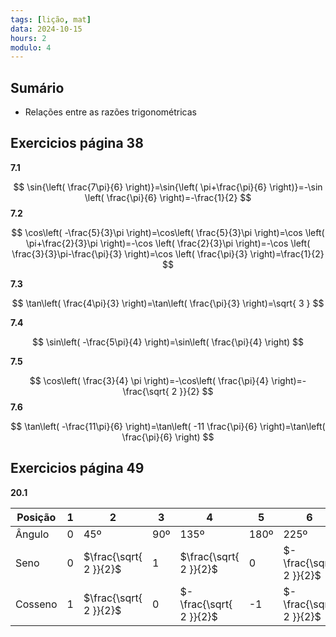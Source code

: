```yaml
---
tags: [lição, mat]
data: 2024-10-15
hours: 2
modulo: 4
---
```


## Sumário
- Relações entre as razões trigonométricas

## Exercicios página 38

**7.1**

$$
\sin{\left( \frac{7\pi}{6} \right)}=\sin{\left( \pi+\frac{\pi}{6} \right)}=-\sin \left( \frac{\pi}{6} \right)=-\frac{1}{2}
$$
**7.2**

$$
\cos\left( -\frac{5}{3}\pi \right)=\cos\left( \frac{5}{3}\pi \right)=\cos \left( \pi+\frac{2}{3}\pi \right)=-\cos \left( \frac{2}{3}\pi \right)=-\cos \left( \frac{3}{3}\pi-\frac{\pi}{3} \right)=\cos \left( \frac{\pi}{3} \right)=\frac{1}{2}
$$

**7.3**

$$
\tan\left( \frac{4\pi}{3} \right)=\tan\left( \frac{\pi}{3} \right)=\sqrt{ 3 }
$$

**7.4**

$$
\sin\left( -\frac{5\pi}{4} \right)=\sin\left( \frac{\pi}{4} \right)
$$

**7.5**

$$
\cos\left( \frac{3}{4} \pi \right)=-\cos\left( \frac{\pi}{4} \right)=-\frac{\sqrt{ 2 }}{2}
$$
**7.6**

$$
\tan\left( -\frac{11\pi}{6} \right)=\tan\left( -11 \frac{\pi}{6} \right)=\tan\left( \frac{\pi}{6} \right)
$$
## Exercicios página 49

**20.1**

| Posição | 1   | 2                      | 3   | 4                       | 5    | 6                       | 7    | 8                       |
| ------- | --- | ---------------------- | --- | ----------------------- | ---- | ----------------------- | ---- | ----------------------- |
| Ângulo  | 0   | 45º                    | 90º | 135º                    | 180º | 225º                    | 270º |                         |
| Seno    | 0   | $\frac{\sqrt{ 2 }}{2}$ | 1   | $\frac{\sqrt{ 2 }}{2}$  | 0    | $-\frac{\sqrt{ 2 }}{2}$ | -1   | $-\frac{\sqrt{ 2 }}{2}$ |
| Cosseno | 1   | $\frac{\sqrt{ 2 }}{2}$ | 0   | $-\frac{\sqrt{ 2 }}{2}$ | -1   | $-\frac{\sqrt{ 2 }}{2}$ | 0    | $\frac{\sqrt{ 2 }}{2}$  |
